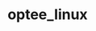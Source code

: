 ---
parent_project: optee
permalink: /engineering/projects/optee/optee_linux/
project_link_name: optee_linux
project_url: https://github.com/linaro-swg/linux
statsAvailable: 'true'
title: optee_linux
---